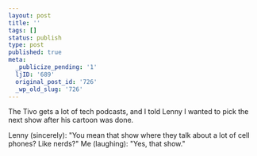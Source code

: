 ```yaml
---
layout: post
title: ''
tags: []
status: publish
type: post
published: true
meta:
  _publicize_pending: '1'
  ljID: '689'
  original_post_id: '726'
  _wp_old_slug: '726'
---
```

The Tivo gets a lot of tech podcasts, and I told Lenny I wanted to pick the next show after his cartoon was done.

Lenny (sincerely): "You mean that show where they talk about a lot of cell phones?  Like nerds?"
Me (laughing): "Yes, that show."
